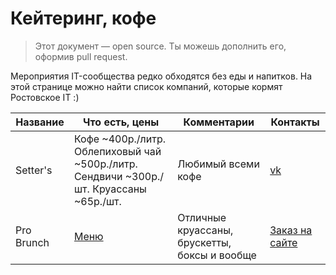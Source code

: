 # Кейтеринг, кофе
> Этот документ — open source. Ты можешь дополнить его, оформив pull request.

Мероприятия IT-сообщества редко обходятся без еды и напитков. На этой странице можно найти список компаний, которые кормят Ростовское IT :)
 
| Название  |  Что есть, цены | Комментарии |  Контакты |
| ------------ | ------------ | ------------ | ------------ |
| Setter's | Кофе ~400р./литр. Облепиховый чай ~500р./литр. Сендвичи ~300р./шт. Круассаны ~65р./шт.  | Любимый всеми кофе |  [vk](https://vk.com/st_sm "vk") |
| Pro Brunch | [Меню](https://pro-brunch.ru/katalog/ "Меню") | Отличные круассаны, брускетты, боксы и вообще | [Заказ на сайте](https://pro-brunch.ru/ "Заказ на сайте") | 
